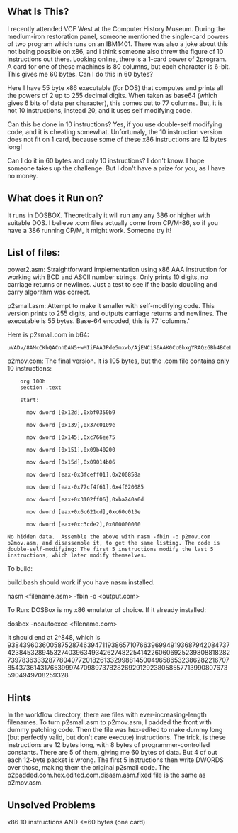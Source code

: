 What Is This?
-------------

I recently attended VCF West at the Computer History Museum.  During the medium-iron restoration panel, someone mentioned the single-card powers of two program which runs on an IBM1401.  There was also a joke about this not being possible on x86, and I think someone also threw the figure of 10 instructions out there.  Looking online, there is a 1-card power of 2program.  A card for one of these machines is 80 columns, but each character is 6-bit.  This gives me 60 bytes.  Can I do this in 60 bytes?

Here I have 55 byte x86 executable (for DOS) that computes and prints all the powers of 2 up to 255 decimal digits.  When taken as base64 (which gives 6 bits of data per character), this comes out to 77 columns.  But, it is not 10 instructions, instead 20, and it uses self modifying code.

Can this be done in 10 instructions?  Yes, if you use double-self modifying code, and it is cheating somewhat.  Unfortunaly, the 10 instruction version does not fit on 1 card, because some of these x86 instructions are 12 bytes long!

Can I do it in 60 bytes and only 10 instructions?  I don't know.  I hope someone takes up the challenge.  But I don't have a prize for you, as I have no money.

What does it Run on?
--------------------

It runs in DOSBOX.  Theoretically it will run any any 386 or higher with suitable DOS.  I believe .com files actually come from CP/M-86, so if you have a 386 running CP/M, it might work.  Someone try it!


List of files:
--------------

power2.asm: Straightforward implementation using x86 AAA instruction for working with BCD and ASCII number strings.  Only prints 10 digits, no carriage returns or newlines.  Just a test to see if the basic doubling and carry algorithm was correct.

p2small.asm:  Attempt to make it smaller with self-modifying code.  This version prints to 255 digits, and outputs carriage returns and newlines.  The executable is 55 bytes.  Base-64 encoded, this is 77 'columns.'

Here is p2small.com in b64:

	uVADv/8AMcCKhQACnhDAN5+wMIiFAAJPde5mxwb/AjENCiS6AAK0Cc0hxgYRAQzGBh4BCeLNww==


p2mov.com:  The final version.   It is 105 bytes, but the .com file contains only 10 instructions:


		org 100h
		section .text

		start:

		  mov dword [0x12d],0xbf0350b9

		  mov dword [0x139],0x37c0109e

		  mov dword [0x145],0xc766ee75

		  mov dword [0x151],0x09b40200

		  mov dword [0x15d],0x09014b06

		  mov dword [eax-0x3fceff01],0x200858a

		  mov dword [eax-0x77cf4f61],0x4f020085

		  mov dword [eax+0x3102ff06],0xba240a0d

		  mov dword [eax+0x6c621cd],0xc60c013e

		  mov dword [eax+0xc3cde2],0x000000000

	No hidden data.  Assemble the above with nasm -fbin -o p2mov.com p2mov.asm, and disassemble it, to get the same listing. The code is double-self-modifying: The first 5 instructions modify the last 5 instructions, which later modify themselves.


To build:

build.bash should work if you have nasm installed.

nasm <filename.asm>  -fbin -o <output.com>



To Run:
DOSBox is my x86 emulator of choice.  If it already installed:

dosbox -noautoexec <filename.com>


It should end at 2^848, which is 938439603600587528746394711938657107663969949193687942084737423845328945327403963493426274822541422606069252398088182827397836333287780407720182613329988145004965865323862822167078543736143176539997470989737828269291292380585577139908076735904949708259328

Hints
--------

In the workflow directory, there are files with ever-increasing-length filenames.  To turn p2small.asm to p2mov.asm, I padded the front with dummy patching code.  Then the file was hex-edited to make dummy long (but perfectly valid, but don't care execute) instructions.  The trick, is these instructions are 12 bytes long, with 8 bytes of programmer-controlled constants.  There are 5 of them, giving me 60 bytes of data.  But 4 of out each 12-byte packet is wrong.  The first 5 instructions then write DWORDS over those, making them the original p2small code.  The p2padded.com.hex.edited.com.disasm.asm.fixed file is the same as p2mov.asm.


Unsolved Problems
-----------------

x86 10 instructions AND <=60 bytes (one card)



